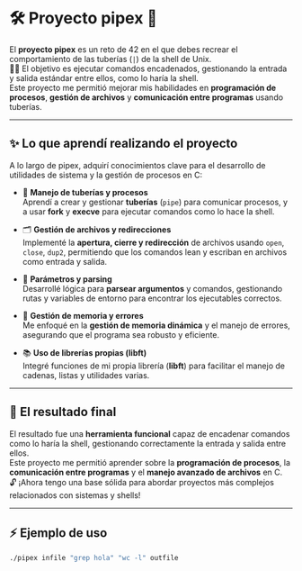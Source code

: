 # 🛠️ **Proyecto pipex** 🚀

El **proyecto pipex** es un reto de 42 en el que debes recrear el comportamiento de las tuberías (`|`) de la shell de Unix.  
🧑‍💻 El objetivo es ejecutar comandos encadenados, gestionando la entrada y salida estándar entre ellos, como lo haría la shell.  
Este proyecto me permitió mejorar mis habilidades en **programación de procesos**, **gestión de archivos** y **comunicación entre programas** usando tuberías.

---

## ✨ **Lo que aprendí realizando el proyecto**

A lo largo de pipex, adquirí conocimientos clave para el desarrollo de utilidades de sistema y la gestión de procesos en C:

- 🔗 **Manejo de tuberías y procesos**  
  Aprendí a crear y gestionar **tuberías** (`pipe`) para comunicar procesos, y a usar **fork** y **execve** para ejecutar comandos como lo hace la shell.

- 🗂️ **Gestión de archivos y redirecciones**  
  Implementé la **apertura, cierre y redirección** de archivos usando `open`, `close`, `dup2`, permitiendo que los comandos lean y escriban en archivos como entrada y salida.

- 🧩 **Parámetros y parsing**  
  Desarrollé lógica para **parsear argumentos** y comandos, gestionando rutas y variables de entorno para encontrar los ejecutables correctos.

- 🧹 **Gestión de memoria y errores**  
  Me enfoqué en la **gestión de memoria dinámica** y el manejo de errores, asegurando que el programa sea robusto y eficiente.

- 📚 **Uso de librerías propias (libft)**  
  Integré funciones de mi propia librería (**libft**) para facilitar el manejo de cadenas, listas y utilidades varias.

---

## 🏁 **El resultado final**

El resultado fue una **herramienta funcional** capaz de encadenar comandos como lo haría la shell, gestionando correctamente la entrada y salida entre ellos.  
Este proyecto me permitió aprender sobre la **programación de procesos**, la **comunicación entre programas** y el **manejo avanzado de archivos** en C.  
🔓 ¡Ahora tengo una base sólida para abordar proyectos más complejos relacionados con sistemas y shells!

---

## ⚡ **Ejemplo de uso**

```sh
./pipex infile "grep hola" "wc -l" outfile